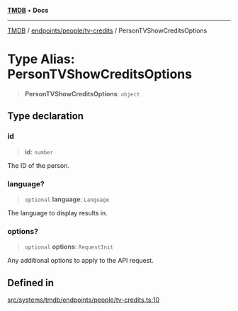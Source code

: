 [**TMDB**](../../../../README.md) • **Docs**

***

[TMDB](../../../../README.md) / [endpoints/people/tv-credits](../README.md) / PersonTVShowCreditsOptions

# Type Alias: PersonTVShowCreditsOptions

> **PersonTVShowCreditsOptions**: `object`

## Type declaration

### id

> **id**: `number`

The ID of the person.

### language?

> `optional` **language**: `Language`

The language to display results in.

### options?

> `optional` **options**: `RequestInit`

Any additional options to apply to the API request.

## Defined in

[src/systems/tmdb/endpoints/people/tv-credits.ts:10](https://github.com/Norviah/media-hub/blob/b0accce5c447ccf1a18696f3cb0baef1f5bd16be/src/systems/tmdb/endpoints/people/tv-credits.ts#L10)
